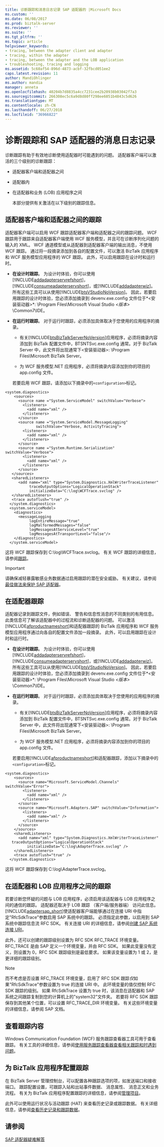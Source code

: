 ```yaml
---
title: 诊断跟踪和消息日志记录 SAP 适配器的 |Microsoft Docs
ms.custom: ''
ms.date: 06/08/2017
ms.prod: biztalk-server
ms.reviewer: ''
ms.suite: ''
ms.tgt_pltfrm: ''
ms.topic: article
helpviewer_keywords:
- tracing, between the adapter client and adapter
- tracing, within the adapter
- tracing, between the adapter and the LOB application
- troubleshooting, tracing and logging
ms.assetid: 5c60af54-896d-4873-acbf-32fbcd051ee2
caps.latest.revision: 11
author: MandiOhlinger
ms.author: mandia
manager: anneta
ms.openlocfilehash: 40204b7d8835a4cc7231cee2b20938b03042f7a3
ms.sourcegitcommit: 266308ec5c6a9d8d80ff298ee6051b4843c5d626
ms.translationtype: MT
ms.contentlocale: zh-CN
ms.lasthandoff: 06/27/2018
ms.locfileid: "36966822"
---
```

# <a name="diagnostic-tracing-and-message-logging-for-the-sap-adapter"></a>诊断跟踪和 SAP 适配器的消息日志记录
诊断跟踪有助于有效地诊断使用适配器时可能遇到的问题。 适配器客户端可以激活的三个级别的诊断跟踪：  
  
- 适配器客户端和适配器之间  
  
- 适配器内  
  
- 在适配器和业务 (LOB) 应用程序之间  
  
  本部分提供有关激活在以下级别的跟踪信息。  
  
## <a name="tracing-between-the-adapter-client-and-the-adapter"></a>适配器客户端和适配器之间的跟踪  
 适配器客户端可以启用 WCF 跟踪适配器客户端和适配器之间的跟踪问题。 WCF 跟踪用于跟踪来自适配器客户端使用 WCF 服务模型，并且可在诊断序列化问题的输入的 XML。 WCF 通道模型或从适配器到适配器客户端的输出消息，不使用 WCF 跟踪。 通过将一段摘录添加到各自的配置文件，可以激活 BizTalk 应用程序和 WCF 服务模型应用程序的 WCF 跟踪。 此外，可以启用跟踪在设计时和运行时。  
  
- **在设计时跟踪**。 为设计时体验，你可以使用[!INCLUDE[addadapterservrefshort](../../includes/addadapterservrefshort-md.md)]， [!INCLUDE[consumeadapterservshort](../../includes/consumeadapterservshort-md.md)]，或[!INCLUDE[addadapterwiz](../../includes/addadapterwiz-md.md)]。 所有这些工具可以从使用[!INCLUDE[btsVStudioNoVersion](../../includes/btsvstudionoversion-md.md)]。 因此，若要启用跟踪的设计时体验，您必须添加摘录到 devenv.exe.config 文件位于*\<安装驱动器\>*: \Program Files\Microsoft Visual Studio *\<版本\>* \Common7\IDE。  
  
- **在运行时跟踪**。 对于运行时跟踪，必须添加具体取决于您使用的应用程序的摘录。  
  
  - 有关[!INCLUDE[btsBizTalkServerNoVersion](../../includes/btsbiztalkservernoversion-md.md)]应用程序，必须将摘录内容添加到 BizTalk 配置文件中，BTSNTSvc.exe.config 通常。对于 BizTalk Server 中，此文件将出现通常下\<安装驱动器\>: \Program Files\Microsoft BizTalk Server。  
  
  - 为 WCF 服务模型.NET 应用程序，必须将摘录内容添加到你的项目的 app.config 文件。  
  
  若要启用 WCF 跟踪，请添加以下摘录中的`<configuration>`标记。  
  
```  
<system.diagnostics>  
    <sources>  
      <source name ="System.ServiceModel" switchValue="Verbose">  
        <listeners>  
          <add name="xml" />  
        </listeners>  
      </source>  
      <source name ="System.ServiceModel.MessageLogging"   
              switchValue="Verbose, ActivityTracing">          
        <listeners>  
          <add name="xml" />  
        </listeners>  
      </source>  
      <source name ="System.Runtime.Serialization" switchValue="Verbose">  
        <listeners>  
          <add name="xml" />  
        </listeners>  
      </source>  
   </sources>  
   <sharedListeners>  
      <add name="xml" type="System.Diagnostics.XmlWriterTraceListener"                
           traceOutputOptions="LogicalOperationStack"   
           initializeData="C:\log\WCFTrace.svclog" />  
   </sharedListeners>  
   <trace autoflush="true" />  
  </system.diagnostics>  
  <system.serviceModel>  
    <diagnostics>  
      <messageLogging   
           logEntireMessage="true"   
           logMalformedMessages="false"  
           logMessagesAtServiceLevel="true"   
           logMessagesAtTransportLevel="false"/>  
    </diagnostics>      
  </system.serviceModel>  
```  
  
 这将 WCF 跟踪保存到 C:\log\WCFTrace.svclog。 有关 WCF 跟踪的详细信息，请参阅[跟踪](https://msdn.microsoft.com/library/ms730342.aspx)。 
  
> [!IMPORTANT]
>  请确保减轻暴露敏感业务数据通过启用跟踪的潜在安全威胁。 有关建议，请参阅[最佳做法来保护 SAP 适配器](../../adapters-and-accelerators/adapter-sap/best-practices-to-secure-the-sap-adapter.md)。  
  
## <a name="tracing-within-the-adapter"></a>在适配器跟踪  
 适配器记录到跟踪文件，例如错误、 警告和信息性消息的不同类别的有用信息。 此类信息可了解该适配器中的过程流和诊断适配器的问题。 可以激活[!INCLUDE[afproductnameshort](../../includes/afproductnameshort-md.md)]和适配器跟踪的 BizTalk 应用程序和 WCF 服务模型应用程序通过向各自的配置文件添加一段摘录。 此外，可以启用跟踪在设计时和运行时。  
  
- **在设计时跟踪**。 为设计时体验，你可以使用[!INCLUDE[addadapterservrefshort](../../includes/addadapterservrefshort-md.md)]， [!INCLUDE[consumeadapterservshort](../../includes/consumeadapterservshort-md.md)]，或[!INCLUDE[addadapterwiz](../../includes/addadapterwiz-md.md)]。 所有这些工具可以从使用[!INCLUDE[btsVStudioNoVersion](../../includes/btsvstudionoversion-md.md)]。 因此，若要启用跟踪的设计时体验，您必须添加摘录到 devenv.exe.config 文件位于*\<安装驱动器\>*: \Program Files\Microsoft Visual Studio *\<版本\>* \Common7\IDE。  
  
- **在运行时跟踪**。 对于运行时跟踪，必须添加具体取决于您使用的应用程序的摘录。  
  
  - 有关[!INCLUDE[btsBizTalkServerNoVersion](../../includes/btsbiztalkservernoversion-md.md)]应用程序，必须将摘录内容添加到 BizTalk 配置文件中，BTSNTSvc.exe.config 通常。对于 BizTalk Server 中，此文件将出现通常下\<安装驱动器\>: \Program Files\Microsoft BizTalk Server。  
  
  - 为 WCF 服务模型.NET 应用程序，必须将摘录内容添加到你的项目的 app.config 文件。  
  
  若要启用[!INCLUDE[afproductnameshort](../../includes/afproductnameshort-md.md)]和适配器跟踪，添加以下摘录中的`<configuration>`标记。  
  
```  
<system.diagnostics>  
    <sources>  
      <source name="Microsoft.ServiceModel.Channels" switchValue="Error">  
        <listeners>  
          <add name="xml" />  
        </listeners>  
      </source>  
      <source name="Microsoft.Adapters.SAP" switchValue="Information">  
        <listeners>  
          <add name="xml" />  
        </listeners>  
      </source>  
    </sources>  
    <sharedListeners>  
      <add name="xml" type="System.Diagnostics.XmlWriterTraceListener"   
   traceOutputOptions="LogicalOperationStack"   
          initializeData="C:\log\AdapterTrace.svclog" />  
    </sharedListeners>  
    <trace autoflush="true" />  
  </system.diagnostics>  
```  
  
 这将 WCF 跟踪保存到 C:\log\AdapterTrace.svclog。  
  
## <a name="tracing-between-the-adapter-and-the-lob-application"></a>在适配器和 LOB 应用程序之间的跟踪  
 若要诊断您怀疑的问题与 LOB 应用程序，必须启用该适配器与 LOB 应用程序之间的通信的跟踪。 适配器还取决于 LOB 跟踪 （客户端/服务器端） 访问此信息。 [!INCLUDE[adaptersap_short](../../includes/adaptersap-short-md.md)]使适配器客户端能够通过在连接 URI 中指定"RfcSdkTrace"参数启用 SAP 系统中的跟踪。 必须指定此参数，以启用到 SAP 系统中跟踪信息流 RFC SDK。 有关连接 URI 的详细信息，请参阅[创建 SAP 系统连接 URI](../../adapters-and-accelerators/adapter-sap/create-the-sap-system-connection-uri.md)。  
  
 此外，还可以创建的跟踪级别设置为 RFC SDK RFC_TRACE 环境变量。 RFC_TRACE 是由 SAP 定义一个环境变量，并由 RFC SDK。 如果此变量没有定义，则设置为 0，RFC SDK 跟踪级别是最低要求。 如果该变量设置为 1 或 2，是更详细的跟踪级别。  
  
> [!NOTE]
>  而不考虑是否设置 RFC_TRACE 环境变量，启用了 RFC SDK 跟踪*仅*如果"RfcSdkTrace"参数设置为 true 的连接 URI 中。 此环境变量的值仅控制 RFC SDK 跟踪的级别。 如果 RfcSdkTrace 设置为 true 时，该消息在适配器和 SAP 系统之间跟踪复制到您的计算机上的"system32"文件夹。 若要将 RFC SDK 跟踪保存到其他某个位置，可以设置 RFC_TRACE_DIR 环境变量。 有关这些环境变量的详细信息，请参阅 SAP 文档。  
  
## <a name="viewing-the-traces"></a>查看跟踪内容  
 Windows Communication Foundation (WCF) 服务跟踪查看器工具可用于查看跟踪。 有关工具的详细信息，请参阅[使用服务跟踪查看器查看相关跟踪和时遇到问题](https://msdn.microsoft.com/library/aa751795.aspx)。
  
## <a name="configuring-tracking-for-biztalk-applications"></a>为 BizTalk 应用程序配置跟踪  
 在 BizTalk Server 管理控制台，可以配置各种跟踪选项的项，如发送端口和接收端口。 跟踪配置设置，可跟踪入站和出站事件数据、 消息属性、 消息正文和业务流程。 有关为 BizTalk 应用程序配置跟踪的详细信息，请参阅[管理项目](../../core/managing-artifacts.md)。
  
 此外可以使用运行状况与活动跟踪 (HAT) 来查看历史记录或跟踪数据。 有关详细信息，请参阅[查看历史记录和跟踪数据](../../core/viewing-historical-and-tracked-data.md)。
 
## <a name="see-also"></a>请参阅  
[SAP 适配器疑难解答](../../adapters-and-accelerators/adapter-sap/troubleshoot-the-sap-adapter.md)